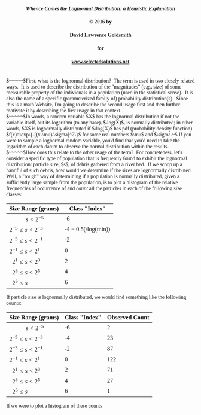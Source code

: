 <style>
body {font-family: Palatino}
</style>
#### <center><i>Whence Comes the Lognormal Distribution: a Heuristic Explanation</i>
#### <center>&copy; 2016 by 
#### <center>David Lawrence Goldsmith
#### <center>for
#### <center>www.selectedsolutions.net

<br>
$~~~~~$First, what is the lognormal distribution?&nbsp; The term is used in two closely related ways.&nbsp; It is used to describe the distribution of the "magnitudes" (e.g., size) of some measurable property of the individuals in a population (used in the statistical sense).&nbsp; It is also the name of a specific (parameterized family of) probability distribution(s).&nbsp; Since this is a math Website, I'm going to describe the second usage first and then further motivate it by describing the first usage in that context.

<br>
$~~~~~$In words, a random variable $X$ has the lognormal distribution if not the variable itself, but its logarithm (to any base), $\log(X)$, is normally distributed; in other words, $X$ is lognormally distributed if $\log(X)$ has pdf (probability density function) $f(x)=\exp\{-[(x-\mu)/\sigma]^2\}$ for some real numbers $\mu$ and $\sigma.~$ If you were to sample a lognormal random variable, you'd find that you'd need to take the logarithm of each datum to observe the normal distribution within the results.

<br>
$~~~~~$How does this relate to the other usage of the term?&nbsp; For concreteness, let's consider a specific type of population that is frequently found to exhibit the lognormal distribution: particle size, $s$, of debris gathered from a river bed.&nbsp; If we scoop up a handful of such debris, how would we determine if the sizes are lognormally distributed.&nbsp; Well, a "rough" way of determining if a population is normally distributed, given a sufficiently large sample from the population, is to plot a histogram of the relative frequencies of occurrence of and <i>count</i> all the particles in each of the following size classes:

| Size Range  (grams)| Class "Index" |
|----------|--------------|
| $~~~~~~~~~~~s \lt 2^{-5}$ | -6 |
| $2^{-5} \le s \lt 2^{-3}$ | -4 = 0.5(\log(min))|
| $2^{-3} \le s \lt 2^{-1}$ | -2 |
| $2^{-1} \le s \lt 2^{1}$ | 0 |
| $~~2^1 \le s \lt 2^3$ | 2 |
| $~~2^3\le s \lt 2^5$ | 4 |
| $~~2^5 \le s$ | 6 |

If particle size is lognormally distributed, we would find something like the following counts:

| Size Range  (grams)| Class "Index" | Observed Count |
|----------|--------------|----------------|
| $~~~~~~~~~~~s \lt 2^{-5}$ | -6 | 2 |
| $2^{-5} \le s \lt 2^{-3}$ | -4 |23 |
| $2^{-3} \le s \lt 2^{-1}$ | -2 | 87 |
| $2^{-1} \le s \lt 2^{1}$ | 0 | 122 |
| $~~2^1 \le s \lt 2^3$ | 2 | 71
| $~~2^3\le s \lt 2^5$ | 4 | 27 |
| $~~2^5 \le s$ | 6 | 1 |

If we were to plot a histogram of these counts 